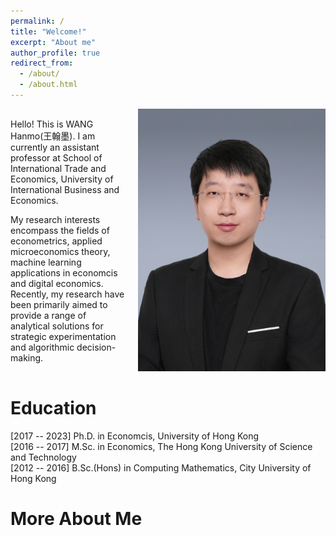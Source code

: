 ```yaml
---
permalink: /
title: "Welcome!"
excerpt: "About me"
author_profile: true
redirect_from: 
  - /about/
  - /about.html
---
```


<div style="display: flex; align-items: center;">
  <div style="flex: 1;">
    <p>Hello! This is WANG Hanmo(王翰墨). I am currently an assistant professor at School of International Trade and Economics, University of International Business and Economics.</p>
    <p>My research interests encompass the fields of econometrics, applied microeconomics theory, machine learning applications in economcis and digital economics. Recently, my research have been primarily aimed to provide a range of analytical solutions for strategic experimentation and algorithmic decision-making.</p>
  </div>
  <div style="flex: 0 0 300px; margin-left: 20px;">
    <img src="/images/image_hanmo.jpg" alt="WANG Hanmo" style="width: 100%;">
  </div>
</div>

# Education
 [2017 -- 2023] Ph.D. in Economcis, University of Hong Kong\
 [2016 -- 2017] M.Sc. in Economics, The Hong Kong University of Science and Technology\
 [2012 -- 2016] B.Sc.(Hons) in Computing Mathematics, City University of Hong Kong



# More About Me



